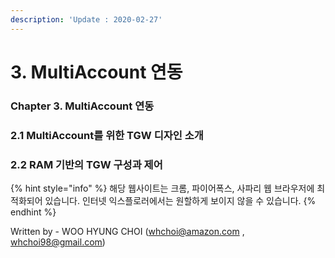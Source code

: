 ```yaml
---
description: 'Update : 2020-02-27'
---
```


# 3. MultiAccount 연동

### Chapter 3. MultiAccount 연동 

### 2.1 MultiAccount를 위한 TGW 디자인 소개 

### 2.2 RAM 기반의 TGW 구성과 제어      

{% hint style="info" %}
해당 웹사이트는 크롬, 파이어폭스, 사파리 웹 브라우저에 최적화되어 있습니다.  인터넷 익스플로러에서는 원할하게 보이지 않을 수 있습니다.
{% endhint %}

Written by - WOO HYUNG CHOI \([whchoi@amazon.com](mailto:whchoi@amazon.com) , [whchoi98@gmail.com](mailto:whchoi98@gmail.com)\)

